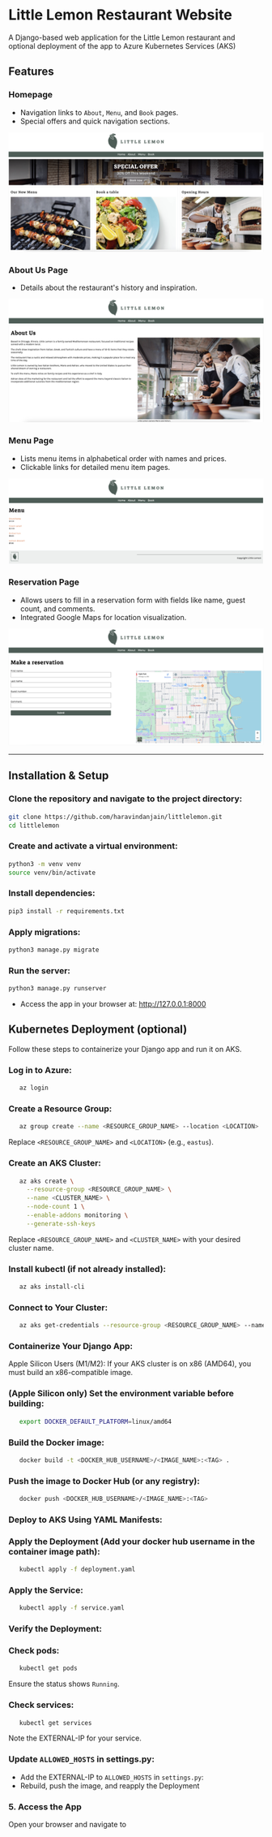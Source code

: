 # Little Lemon Restaurant Website

A Django-based web application for the Little Lemon restaurant and optional deployment of the app to Azure Kubernetes Services (AKS)

## Features

### Homepage
- Navigation links to `About`, `Menu`, and `Book` pages.
- Special offers and quick navigation sections.

![Homepage Screenshot](images/home.png)

### About Us Page
- Details about the restaurant's history and inspiration.

![About Us Screenshot](images/about.png)

### Menu Page
- Lists menu items in alphabetical order with names and prices.
- Clickable links for detailed menu item pages.

![Menu Page Screenshot](images/menu.png)

### Reservation Page
- Allows users to fill in a reservation form with fields like name, guest count, and comments.
- Integrated Google Maps for location visualization.

![Reservation Page Screenshot](images/book.png)

---

## Installation & Setup

### Clone the repository and navigate to the project directory:
```bash
git clone https://github.com/haravindanjain/littlelemon.git
cd littlelemon
```

### Create and activate a virtual environment:
```bash
python3 -m venv venv
source venv/bin/activate  
```

### Install dependencies:
```bash
pip3 install -r requirements.txt
```

### Apply migrations:
```bash
python3 manage.py migrate
```


### Run the server:
```bash
python3 manage.py runserver
```
- Access the app in your browser at: http://127.0.0.1:8000


## Kubernetes Deployment (optional)

Follow these steps to containerize your Django app and run it on AKS.

### Log in to Azure:
```bash
   az login
```

### Create a Resource Group:
```bash
   az group create --name <RESOURCE_GROUP_NAME> --location <LOCATION>
```
Replace `<RESOURCE_GROUP_NAME>` and `<LOCATION>` (e.g., `eastus`).


### Create an AKS Cluster:
```bash
   az aks create \
     --resource-group <RESOURCE_GROUP_NAME> \
     --name <CLUSTER_NAME> \
     --node-count 1 \
     --enable-addons monitoring \
     --generate-ssh-keys
```
   Replace `<RESOURCE_GROUP_NAME>` and `<CLUSTER_NAME>` with your desired cluster name.

### Install kubectl (if not already installed):
```bash
   az aks install-cli
```

### Connect to Your Cluster:
```bash
   az aks get-credentials --resource-group <RESOURCE_GROUP_NAME> --name <CLUSTER_NAME>
```

### Containerize Your Django App:

Apple Silicon Users (M1/M2): If your AKS cluster is on x86 (AMD64), you must build an x86-compatible image.

### (Apple Silicon only) Set the environment variable before building:
```bash
   export DOCKER_DEFAULT_PLATFORM=linux/amd64
```

### Build the Docker image:
```bash
   docker build -t <DOCKER_HUB_USERNAME>/<IMAGE_NAME>:<TAG> .
```

### Push the image to Docker Hub (or any registry):
```bash
   docker push <DOCKER_HUB_USERNAME>/<IMAGE_NAME>:<TAG>
```

### Deploy to AKS Using YAML Manifests:


### Apply the Deployment (Add your docker hub username in the container image path):
```bash
   kubectl apply -f deployment.yaml
```

### Apply the Service:
```bash
   kubectl apply -f service.yaml
```

### Verify the Deployment:

### Check pods:
```bash
   kubectl get pods
```
   Ensure the status shows `Running`.

### Check services:
```bash
   kubectl get services
```
   Note the EXTERNAL-IP for your service.

### Update `ALLOWED_HOSTS` in settings.py:
   - Add the EXTERNAL-IP to `ALLOWED_HOSTS` in `settings.py`:
   - Rebuild, push the image, and reapply the Deployment

### 5. Access the App

Open your browser and navigate to <EXTERNAL-IP>